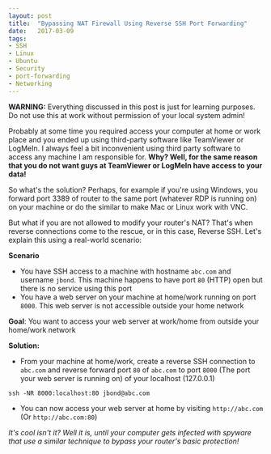 ```yaml
---
layout: post
title:  "Bypassing NAT Firewall Using Reverse SSH Port Forwarding"
date:   2017-03-09
tags:
- SSH
- Linux
- Ubuntu
- Security
- port-forwarding
- Networking
---
```


**WARNING:** Everything discussed in this post is just for learning purposes. Do not use this at work without permission of your local system admin!

Probably at some time you required access your computer at home or work place and you ended up using third-party software like TeamViewer or LogMeIn. I always feel a bit inconvenient using third party software to access any machine I am responsible for. **Why? Well, for the same reason that you do not want guys at TeamViewer or LogMeIn have access to your data!**


So what's the solution? Perhaps, for example if you're using Windows, you forward port 3389 of router to the same port (whatever RDP is running on) on your machine or do the similar to make Mac or Linux work with VNC.

But what if you are not allowed to modify your router's NAT? That's when reverse connections come to the rescue, or in this case, Reverse SSH. Let's explain this using a real-world scenario:

**Scenario**

- You have SSH access to a machine with hostname `abc.com` and username `jbond`. This machine happens to have port `80` (HTTP) open but there is no service using this port
- You have a web server on your machine at home/work running on port `8000`. This web server is not accessible outside your home network

**Goal**: You want to access your web server at work/home from outside your home/work network

**Solution:**

- From your machine at home/work, create a reverse SSH connection to `abc.com` and reverse forward port `80` of `abc.com` to port `8000` (The port your web server is running on) of your localhost (127.0.0.1)

```
ssh -NR 8000:localhost:80 jbond@abc.com
```

- You can now access your web server at home by visiting `http://abc.com` (Or `http://abc.com:80`)

*It's cool isn't it? Well it is, until your computer gets infected with spyware that use a similar technique to bypass your router's basic protection!*
